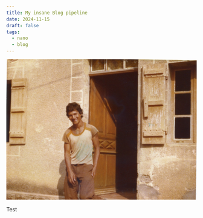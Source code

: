 ```yaml
---
title: My insane Blog pipeline
date: 2024-11-15
draft: false
tags:
  - nano
  - blog
---
```

![Image Description](/images/88F3B5AF-3DA8-4CEF-98AA-1FD102A11EBE_1_105_c.jpeg)

Test